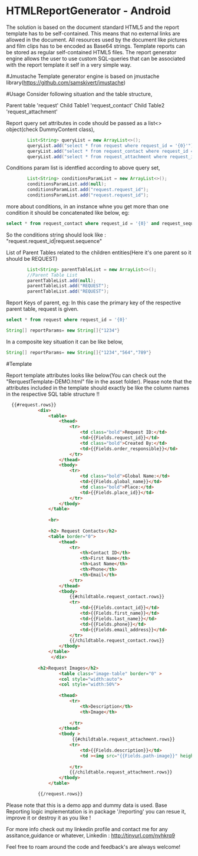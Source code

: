 # HTMLReportGenerator - Android
The solution is based on the document standard HTML5 and the report template has to be self-contained.
This means that no external links are allowed in the document.
All resources used by the document like pictures and film clips has to be encoded as Base64 strings.
Template reports can be stored as regular self-contained HTML5 files.
The report generator engine allows the user to use custom SQL-queries that can be associated with the report template it self in a very simple way.

#Jmustache
Template generator engine is based on jmustache library(https://github.com/samskivert/jmustache)

#Usage
Consider following situation and the table structure,

Parent table 'request'
Child Table1 'request_contact'
Child Table2 'request_attachment'

Report query set attributes in code should be passed as a list<> object(check DummyContent class),
```java
        List<String> queryList = new ArrayList<>();
        queryList.add("select * from request where request_id = '{0}'");
        queryList.add("select * from request_contact where request_id = '{0}'");
        queryList.add("select * from request_attachment where request_id = '{0}'");
```
Conditions param list is identfied according to above query set,
```java
        List<String> conditionsParamList = new ArrayList<>();
        conditionsParamList.add(null);
        conditionsParamList.add("request.request_id");
        conditionsParamList.add("request.request_id");
```
more about conditions, 
in an instance whne you get more than one condition it should be concatenated like below,
eg: 
```sql
select * from request_contact where request_id = '{0}' and request_sequence='{1}'
```

So the conditions string should look like : "request.request_id|request.sequence"

List of Parent Tables related to the children entities(Here it's one parent so it should be REQUEST)
```java
        List<String> parentTableList = new ArrayList<>();
        //Parent Table List
        parentTableList.add(null);
        parentTableList.add("REQUEST");
        parentTableList.add("REQUEST");
```
Report Keys of parent, 
eg: In this case the primary key of the respective parent table, request is given.
```sql
select * from request where request_id = '{0}'
```

```java
String[] reportParams= new String[]{"1234"}
```

In a composite key situation it can be like below,
```java
String[] reportParams= new String[]{"1234","564","789"}
```

#Template

Report template attributes looks like below(You can check out the "RerquestTemplate-DEMO.html" file in the asset folder). 
Please note that the attributes included in the template should exactly be like the column names in the respective SQL table structure !!

```html
  {{#request.rows}}
            <div>
                <table>
                    <thead>
                        <tr>
                            <td class="bold">Request ID:</td>
                            <td>{{Fields.request_id}}</td>
                            <td class="bold">Created By:</td>
                            <td>{{Fields.order_responsible}}</td>
                        </tr>
                    </thead>
                    <tbody>
                        <tr>
                            <td class="bold">Global Name:</td>
                            <td>{{Fields.global_name}}</td>
                            <td class="bold">Place:</td>
                            <td>{{Fields.place_id}}</td>
                        </tr>
                    </tbody>
                </table>
                
                <br>
                
                <h2> Request Contacts</h2>
                <table border="0">
                    <thead>
                        <tr>
                            <th>Contact ID</th>
                            <th>First Name</th>
                            <th>Last Name</th>
                            <th>Phone</th>
                            <th>Email</th>
                        </tr>
                    </thead>
                    <tbody>
                        {{#childtable.request_contact.rows}}
                        <tr>
                            <td>{{Fields.contact_id}}</td>
                            <td>{{Fields.first_name}}</td>
                            <td>{{Fields.last_name}}</td>
                            <td>{{Fields.phone}}</td>
                            <td>{{Fields.email_address}}</td>
                        </tr>
                        {{/childtable.request_contact.rows}}
                    </tbody>
                </table>
                 </div>
			
			<h2>Request Images</h2>   
                    <table class="image-table" border="0" >
                    <col style="width:auto">
                    <col style="width:50%">
 
                    <thead>
                        <tr>
                            <th>Description</th>
                            <th>Image</th>
                            
                        </tr>
                    </thead>
                    <tbody >
                         {{#childtable.request_attachment.rows}}
                        <tr>
                            <td>{{Fields.description}}</td>
                            <td ><img src="{{Fields.path-image}}" height="300" ></td>
                            
                        </tr>
                        {{/childtable.request_attachment.rows}}
                    </tbody>
                </table>

            {{/request.rows}}

```

Please note that this is a demo app and dummy data is used. Base Reporting logic implementation is in package '/reporting' you can resue it, improve it or destroy it as you like !

For more info check out my linkedin profile and contact me for any assitance,guidance or whatever,
Linkedin : http://tinyurl.com/nvhkrq9

Feel free to roam around the code and feedback's are always welcome!
